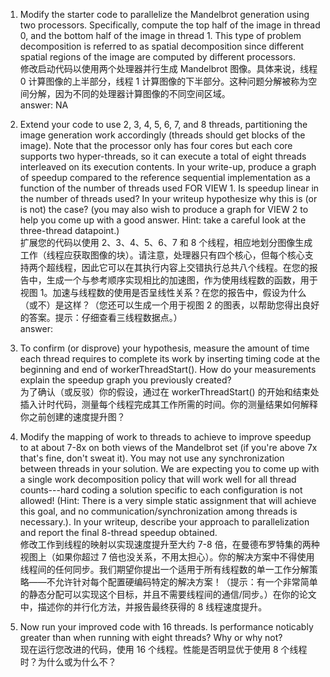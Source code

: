 1. Modify the starter code to parallelize the Mandelbrot generation using two processors. Specifically, compute the top half of the image in thread 0, and the bottom half of the image in thread 1. This type of problem decomposition is referred to as spatial decomposition since different spatial regions of the image are computed by different processors.  
修改启动代码以使用两个处理器并行生成 Mandelbrot 图像。具体来说，线程 0 计算图像的上半部分，线程 1 计算图像的下半部分。这种问题分解被称为空间分解，因为不同的处理器计算图像的不同空间区域。  
answer: NA

2. Extend your code to use 2, 3, 4, 5, 6, 7, and 8 threads, partitioning the image generation work accordingly (threads should get blocks of the image). Note that the processor only has four cores but each core supports two hyper-threads, so it can execute a total of eight threads interleaved on its execution contents. In your write-up, produce a graph of speedup compared to the reference sequential implementation as a function of the number of threads used FOR VIEW 1. Is speedup linear in the number of threads used? In your writeup hypothesize why this is (or is not) the case? (you may also wish to produce a graph for VIEW 2 to help you come up with a good answer. Hint: take a careful look at the three-thread datapoint.)  
扩展您的代码以使用 2、3、4、5、6、7 和 8 个线程，相应地划分图像生成工作（线程应获取图像的块）。请注意，处理器只有四个核心，但每个核心支持两个超线程，因此它可以在其执行内容上交错执行总共八个线程。在您的报告中，生成一个与参考顺序实现相比的加速图，作为使用线程数的函数，用于视图 1。加速与线程数的使用是否呈线性关系？在您的报告中，假设为什么（或不）是这样？（您还可以生成一个用于视图 2 的图表，以帮助您得出良好的答案。提示：仔细查看三线程数据点。）  
answer: 

3. To confirm (or disprove) your hypothesis, measure the amount of time each thread requires to complete its work by inserting timing code at the beginning and end of workerThreadStart(). How do your measurements explain the speedup graph you previously created?  
为了确认（或反驳）你的假设，通过在 workerThreadStart() 的开始和结束处插入计时代码，测量每个线程完成其工作所需的时间。你的测量结果如何解释你之前创建的速度提升图？  

4. Modify the mapping of work to threads to achieve to improve speedup to at about 7-8x on both views of the Mandelbrot set (if you're above 7x that's fine, don't sweat it). You may not use any synchronization between threads in your solution. We are expecting you to come up with a single work decomposition policy that will work well for all thread counts---hard coding a solution specific to each configuration is not allowed! (Hint: There is a very simple static assignment that will achieve this goal, and no communication/synchronization among threads is necessary.). In your writeup, describe your approach to parallelization and report the final 8-thread speedup obtained.  
修改工作到线程的映射以实现速度提升至大约 7-8 倍，在曼德布罗特集的两种视图上（如果你超过 7 倍也没关系，不用太担心）。你的解决方案中不得使用线程间的任何同步。我们期望你提出一个适用于所有线程数的单一工作分解策略——不允许针对每个配置硬编码特定的解决方案！（提示：有一个非常简单的静态分配可以实现这个目标，并且不需要线程间的通信/同步。）在你的论文中，描述你的并行化方法，并报告最终获得的 8 线程速度提升。  
 
5. Now run your improved code with 16 threads. Is performance noticably greater than when running with eight threads? Why or why not?  
现在运行您改进的代码，使用 16 个线程。性能是否明显优于使用 8 个线程时？为什么或为什么不？  
